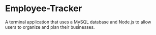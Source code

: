 # Employee-Tracker
A terminal application that uses a MySQL database and Node.js to allow users to organize and plan their businesses. 
